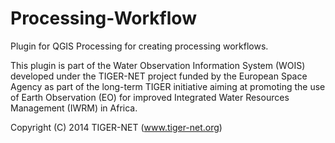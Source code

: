 Processing-Workflow
===================

Plugin for QGIS Processing for creating processing workflows.

This plugin is part of the Water Observation Information System (WOIS) developed under the TIGER-NET project funded by the European Space Agency as part of the long-term TIGER initiative aiming at promoting the use of Earth Observation (EO) for improved Integrated Water Resources Management (IWRM) in Africa. 

Copyright (C) 2014 TIGER-NET (www.tiger-net.org)
